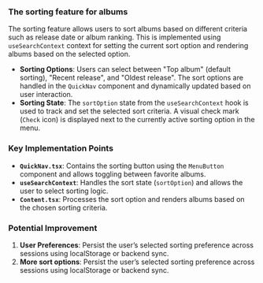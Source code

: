 ### The sorting feature for albums

The sorting feature allows users to sort albums based on different criteria such as release date or album ranking. This is implemented using `useSearchContext` context for setting the current sort option and rendering albums based on the selected option.

- **Sorting Options**: Users can select between "Top album" (default sorting), "Recent release", and "Oldest release". The sort options are handled in the `QuickNav` component and dynamically updated based on user interaction.
- **Sorting State**: The `sortOption` state from the `useSearchContext` hook is used to track and set the selected sort criteria. A visual check mark (`Check` icon) is displayed next to the currently active sorting option in the menu.

### Key Implementation Points

- **`QuickNav.tsx`**: Contains the sorting button using the `MenuButton` component and allows toggling between favorite albums.
- **`useSearchContext`**: Handles the sort state (`sortOption`) and allows the user to select sorting logic.
- **`Content.tsx`**: Processes the sort option and renders albums based on the chosen sorting criteria.

### Potential Improvement

1. **User Preferences**: Persist the user’s selected sorting preference across sessions using localStorage or backend sync.
2. **More sort options**: Persist the user’s selected sorting preference across sessions using localStorage or backend sync.
